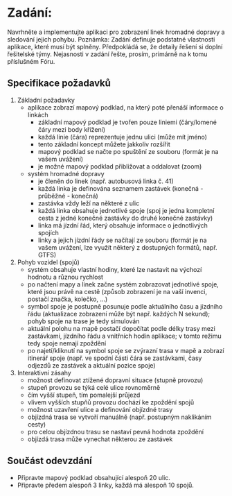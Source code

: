 # Zadání:
Navrhněte a implementujte aplikaci pro zobrazení linek hromadné dopravy a sledování jejich pohybu. Poznámka: Zadání definuje podstatné vlastnosti aplikace, které musí být splněny. Předpokládá se, že detaily řešení si doplní řešitelské týmy. Nejasnosti v zadání řešte, prosím, primárně na k tomu příslušném Fóru.

## Specifikace požadavků
1. Základní požadavky
    * aplikace zobrazí mapový podklad, na který poté přenáší informace o linkách
        * základní mapový podklad je tvořen pouze liniemi (čáry/lomené čáry mezi body křížení)
        * každá linie (čára) reprezentuje jednu ulici (může mít jméno)
        * tento základní koncept můžete jakkoliv rozšířit
        * mapový podklad se načte po spuštění ze souboru (formát je na vašem uvážení)
        * je možné mapový podklad přibližovat a oddalovat (zoom)
    * systém hromadné dopravy
        * je členěn do linek (např. autobusová linka č. 41)
        * každá linka je definována seznamem zastávek (konečná - průběžné - konečná)
        * zastávka vždy leží na některé z ulic
        * každá linka obsahuje jednotlivé spoje (spoj je jedna kompletní cesta z jedné konečné zastávky do druhé konečné zastávky)
        * linka má jízdní řád, který obsahuje informace o jednotlivých spojích
        * linky a jejich jízdní řády se načítají ze souboru (formát je na vašem uvážení, lze využít některý z dostupných formátů, např. GTFS)
2. Pohyb vozidel (spojů)
    * systém obsahuje vlastní hodiny, které lze nastavit na výchozí hodnotu a různou rychlost
    * po načtení mapy a linek začne systém zobrazovat jednotlivé spoje, které jsou právě na cestě (způsob zobrazení je na vaší invenci, postačí značka, kolečko, ...)
    * symbol spoje je postupně posunuje podle aktuálního času a jízdního řádu (aktualizace zobrazení může být např. každých N sekund); pohyb spoje na trase je tedy simulován
    * aktuální polohu na mapě postačí dopočítat podle délky trasy mezi zastávkami, jízdního řádu a vnitřních hodin aplikace; v tomto režimu tedy spoje nemají zpoždění
    * po najetí/kliknutí na symbol spoje se zvýrazní trasa v mapě a zobrazí itinerář spoje (např. ve spodní části čára se zastávkami, časy odjezdů ze zastávek a aktuální pozice spoje)
3. Interaktivní zásahy
    * možnost definovat ztížené dopravní situace (stupně provozu)
    * stupeň provozu se týká celé ulice rovnoměrně
    * čím vyšší stupeň, tím pomalejší průjezd
    * vlivem vyšších stupňů provozu dochází ke zpoždění spojů
    * možnost uzavření ulice a definování objízdné trasy
    * objízdná trasa se vytvoří manuálně (např. postupným naklikáním cesty)
    * pro celou objízdnou trasu se nastaví pevná hodnota zpoždění
    * objízdá trasa může vynechat některou ze zastávek

## Součást odevzdání
* Připravte mapový podklad obsahující alespoň 20 ulic.
* Připravte předem alespoň 3 linky, každá má alespoň 10 spojů.
